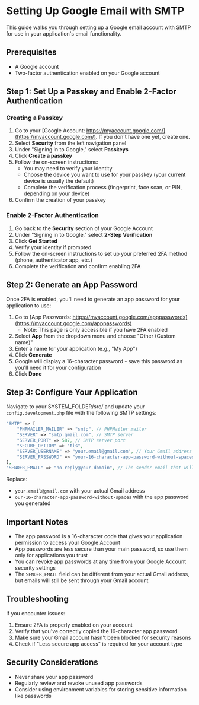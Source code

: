 # Setting Up Google Email with SMTP

This guide walks you through setting up a Google email account with SMTP for use in your application's email functionality.

## Prerequisites

- A Google account
- Two-factor authentication enabled on your Google account

## Step 1: Set Up a Passkey and Enable 2-Factor Authentication

### Creating a Passkey

1. Go to your [Google Account: https://myaccount.google.com/](https://myaccount.google.com/). If you don't have one yet, create one.
2. Select **Security** from the left navigation panel
3. Under "Signing in to Google," select **Passkeys**
4. Click **Create a passkey**
5. Follow the on-screen instructions:
   - You may need to verify your identity
   - Choose the device you want to use for your passkey (your current device is usually the default)
   - Complete the verification process (fingerprint, face scan, or PIN, depending on your device)
6. Confirm the creation of your passkey

### Enable 2-Factor Authentication

1. Go back to the **Security** section of your Google Account
2. Under "Signing in to Google," select **2-Step Verification**
3. Click **Get Started**
4. Verify your identity if prompted
5. Follow the on-screen instructions to set up your preferred 2FA method (phone, authenticator app, etc.)
6. Complete the verification and confirm enabling 2FA

## Step 2: Generate an App Password

Once 2FA is enabled, you'll need to generate an app password for your application to use:

1. Go to [App Passwords: https://myaccount.google.com/apppasswords](https://myaccount.google.com/apppasswords)
   - Note: This page is only accessible if you have 2FA enabled
2. Select **App** from the dropdown menu and choose "Other (Custom name)"
3. Enter a name for your application (e.g., "My App")
4. Click **Generate**
5. Google will display a 16-character password - save this password as you'll need it for your configuration
6. Click **Done**

## Step 3: Configure Your Application

Navigate to your SYSTEM_FOLDER/src/ and update your `config.development.php` file with the following SMTP settings:

```php
"SMTP" => [
    "PHPMAILER_MAILER" => "smtp", // PHPMailer mailer
    "SERVER" => "smtp.gmail.com", // SMTP server
    "SERVER_PORT" => 587, // SMTP server port
    "SECURE_OPTION" => "tls",
    "SERVER_USERNAME" => "your.email@gmail.com", // Your Gmail address
    "SERVER_PASSWORD" => "your-16-character-app-password-without-spaces", // The app password generated in Step 2 (space removed)
],
"SENDER_EMAIL" => "no-reply@your-domain", // The sender email that will appear to recipients
```

Replace:
- `your.email@gmail.com` with your actual Gmail address
- `our-16-character-app-password-without-spaces` with the app password you generated

## Important Notes

- The app password is a 16-character code that gives your application permission to access your Google Account
- App passwords are less secure than your main password, so use them only for applications you trust
- You can revoke app passwords at any time from your Google Account security settings
- The `SENDER_EMAIL` field can be different from your actual Gmail address, but emails will still be sent through your Gmail account

## Troubleshooting

If you encounter issues:

1. Ensure 2FA is properly enabled on your account
2. Verify that you've correctly copied the 16-character app password
3. Make sure your Gmail account hasn't been blocked for security reasons
4. Check if "Less secure app access" is required for your account type

## Security Considerations

- Never share your app password
- Regularly review and revoke unused app passwords
- Consider using environment variables for storing sensitive information like passwords
